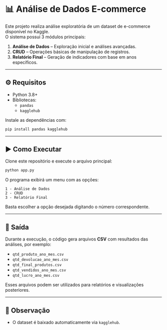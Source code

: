 # 📊 Análise de Dados E-commerce

Este projeto realiza análise exploratória de um dataset de e-commerce disponível no Kaggle.  
O sistema possui 3 módulos principais:  
1. **Análise de Dados** – Exploração inicial e análises avançadas.  
2. **CRUD** – Operações básicas de manipulação de registros.  
3. **Relatório Final** – Geração de indicadores com base em anos específicos.  

---

## ⚙️ Requisitos

- Python 3.8+
- Bibliotecas:
  - `pandas`
  - `kagglehub`

Instale as dependências com:

```bash
pip install pandas kagglehub
```

---

## ▶️ Como Executar

Clone este repositório e execute o arquivo principal:

```bash
python app.py
```

O programa exibirá um menu com as opções:

```
1 - Análise de Dados
2 - CRUD
3 - Relatório Final
```

Basta escolher a opção desejada digitando o número correspondente.

---

## 📂 Saída

Durante a execução, o código gera arquivos **CSV** com resultados das análises, por exemplo:

- `qtd_produto_ano_mes.csv`  
- `qtd_devolucao_ano_mes.csv`  
- `qtd_final_produtos.csv`  
- `qtd_vendidos_ano_mes.csv`  
- `qtd_lucro_ano_mes.csv`  

Esses arquivos podem ser utilizados para relatórios e visualizações posteriores.

---

## 📌 Observação

- O dataset é baixado automaticamente via `kagglehub`.  

